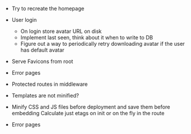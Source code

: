 * Try to recreate the homepage
* User login
	* On login store avatar URL on disk
  * Implement last seen, think about it when to write to DB
  * Figure out a way to periodically retry downloading avatar if the user has default avatar

* Serve Favicons from root
* Error pages
* Protected routes in middleware

* Templates are not minified?
* Minify CSS and JS files before deployment and save them before embedding
  Calculate just etags on init or on the fly in the route
* Error pages